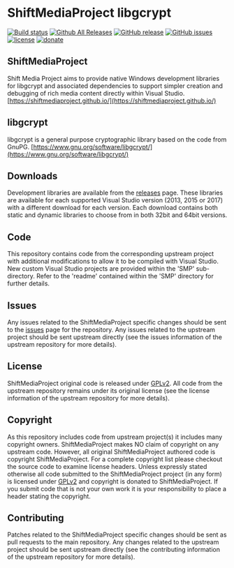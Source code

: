 ShiftMediaProject libgcrypt
=============
[![Build status](https://ci.appveyor.com/api/projects/status/nbm4takdkusjw2ri?svg=true)](https://ci.appveyor.com/project/Sibras/libgcrypt)
[![Github All Releases](https://img.shields.io/github/downloads/ShiftMediaProject/libgcrypt/total.svg)](https://github.com/ShiftMediaProject/libgcrypt/releases)
[![GitHub release](https://img.shields.io/github/release/ShiftMediaProject/libgcrypt.svg)](https://github.com/ShiftMediaProject/libgcrypt/releases/latest)
[![GitHub issues](https://img.shields.io/github/issues/ShiftMediaProject/libgcrypt.svg)](https://github.com/ShiftMediaProject/libgcrypt/issues)
[![license](https://img.shields.io/github/license/ShiftMediaProject/libgcrypt.svg)](https://github.com/ShiftMediaProject/libgcrypt)
[![donate](https://img.shields.io/badge/donate-link-brightgreen.svg)](https://shiftmediaproject.github.io/8-donate/)
## ShiftMediaProject

Shift Media Project aims to provide native Windows development libraries for libgcrypt and associated dependencies to support simpler creation and debugging of rich media content directly within Visual Studio. [https://shiftmediaproject.github.io/](https://shiftmediaproject.github.io/)

## libgcrypt

libgcrypt is a general purpose cryptographic library based on the code from GnuPG. [https://www.gnu.org/software/libgcrypt/](https://www.gnu.org/software/libgcrypt/)

## Downloads

Development libraries are available from the [releases](https://github.com/ShiftMediaProject/libgcrypt/releases) page. These libraries are available for each supported Visual Studio version (2013, 2015 or 2017) with a different download for each version. Each download contains both static and dynamic libraries to choose from in both 32bit and 64bit versions.

## Code

This repository contains code from the corresponding upstream project with additional modifications to allow it to be compiled with Visual Studio. New custom Visual Studio projects are provided within the 'SMP' sub-directory. Refer to the 'readme' contained within the 'SMP' directory for further details.

## Issues

Any issues related to the ShiftMediaProject specific changes should be sent to the [issues](https://github.com/ShiftMediaProject/libgcrypt/issues) page for the repository. Any issues related to the upstream project should be sent upstream directly (see the issues information of the upstream repository for more details).

## License

ShiftMediaProject original code is released under [GPLv2](https://www.gnu.org/licenses/gpl-2.0.html). All code from the upstream repository remains under its original license (see the license information of the upstream repository for more details).

## Copyright

As this repository includes code from upstream project(s) it includes many copyright owners. ShiftMediaProject makes NO claim of copyright on any upstream code. However, all original ShiftMediaProject authored code is copyright ShiftMediaProject. For a complete copyright list please checkout the source code to examine license headers. Unless expressly stated otherwise all code submitted to the ShiftMediaProject project (in any form) is licensed under [GPLv2](https://www.gnu.org/licenses/gpl-2.0.html) and copyright is donated to ShiftMediaProject. If you submit code that is not your own work it is your responsibility to place a header stating the copyright.

## Contributing

Patches related to the ShiftMediaProject specific changes should be sent as pull requests to the main repository. Any changes related to the upstream project should be sent upstream directly (see the contributing information of the upstream repository for more details).